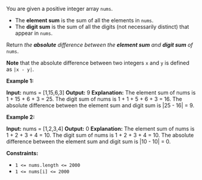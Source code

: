 
You are given a positive integer array  `nums`.

-   The  **element sum**  is the sum of all the elements in  `nums`.
-   The  **digit sum**  is the sum of all the digits (not necessarily distinct) that appear in  `nums`.

Return  _the  **absolute**  difference between the  **element sum**  and  **digit sum**  of_ `nums`.

**Note**  that the absolute difference between two integers  `x`  and  `y`  is defined as  `|x - y|`.

**Example 1:**

**Input:** nums = [1,15,6,3]
**Output:** 9
**Explanation:** 
The element sum of nums is 1 + 15 + 6 + 3 = 25.
The digit sum of nums is 1 + 1 + 5 + 6 + 3 = 16.
The absolute difference between the element sum and digit sum is |25 - 16| = 9.

**Example 2:**

**Input:** nums = [1,2,3,4]
**Output:** 0
**Explanation:**
The element sum of nums is 1 + 2 + 3 + 4 = 10.
The digit sum of nums is 1 + 2 + 3 + 4 = 10.
The absolute difference between the element sum and digit sum is |10 - 10| = 0.

**Constraints:**

-   `1 <= nums.length <= 2000`
-   `1 <= nums[i] <= 2000`